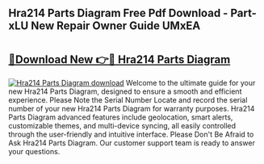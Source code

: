 ## Hra214 Parts Diagram Free Pdf Download - Part-xLU New Repair Owner Guide UMxEA

# <h2><a href="http://dfu10dw.blite.top/?on=Hra214+Parts+Diagram">🔗Download New 👉🔴 Hra214 Parts Diagram</a></h2>

[![Hra214 Parts Diagram download](https://i.imgur.com/lujVjoI.png)](http://dfu10dw.blite.top/?on=Hra214+Parts+Diagram)
Welcome to the ultimate guide for your new Hra214 Parts Diagram, designed to ensure a smooth and efficient experience. Please Note the Serial Number Locate and record the serial number of your new Hra214 Parts Diagram for warranty purposes. Hra214 Parts Diagram advanced features include geolocation, smart alerts, customizable themes, and multi-device syncing, all easily controlled through the user-friendly and intuitive interface. Please Don't Be Afraid to Ask Hra214 Parts Diagram. Our customer support team is ready to answer your questions.
